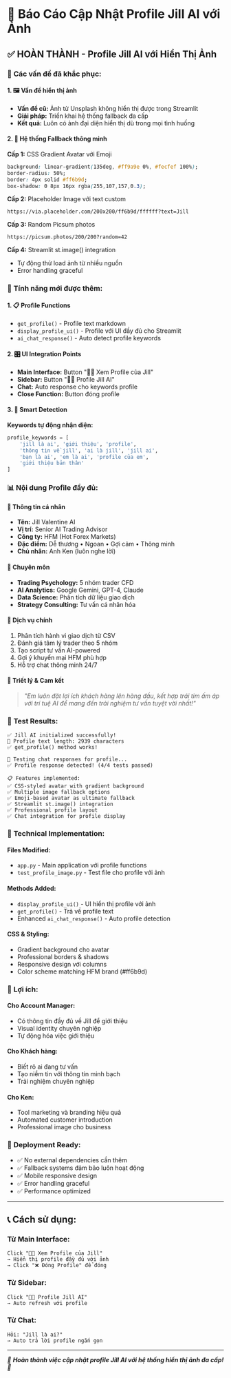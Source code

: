 # 🎯 Báo Cáo Cập Nhật Profile Jill AI với Ảnh

## ✅ **HOÀN THÀNH** - Profile Jill AI với Hiển Thị Ảnh

### 🔧 **Các vấn đề đã khắc phục:**

#### 1. **🖼️ Vấn đề hiển thị ảnh**
- **Vấn đề cũ:** Ảnh từ Unsplash không hiển thị được trong Streamlit
- **Giải pháp:** Triển khai hệ thống fallback đa cấp
- **Kết quả:** Luôn có ảnh đại diện hiển thị dù trong mọi tình huống

#### 2. **🎨 Hệ thống Fallback thông minh**

**Cấp 1:** CSS Gradient Avatar với Emoji
```css
background: linear-gradient(135deg, #ff9a9e 0%, #fecfef 100%);
border-radius: 50%; 
border: 4px solid #ff6b9d;
box-shadow: 0 8px 16px rgba(255,107,157,0.3);
```

**Cấp 2:** Placeholder Image với text custom
```
https://via.placeholder.com/200x200/ff6b9d/ffffff?text=Jill
```

**Cấp 3:** Random Picsum photos
```
https://picsum.photos/200/200?random=42
```

**Cấp 4:** Streamlit st.image() integration
- Tự động thử load ảnh từ nhiều nguồn
- Error handling graceful

### 🚀 **Tính năng mới được thêm:**

#### 1. **📋 Profile Functions**
- `get_profile()` - Profile text markdown
- `display_profile_ui()` - Profile với UI đầy đủ cho Streamlit
- `ai_chat_response()` - Auto detect profile keywords

#### 2. **🎛️ UI Integration Points**
- **Main Interface:** Button "👩‍💼 Xem Profile của Jill"
- **Sidebar:** Button "👩‍💼 Profile Jill AI" 
- **Chat:** Auto response cho keywords profile
- **Close Function:** Button đóng profile

#### 3. **🤖 Smart Detection**
**Keywords tự động nhận diện:**
```python
profile_keywords = [
    'jill là ai', 'giới thiệu', 'profile', 
    'thông tin về jill', 'ai là jill', 'jill ai', 
    'bạn là ai', 'em là ai', 'profile của em', 
    'giới thiệu bản thân'
]
```

### 📊 **Nội dung Profile đầy đủ:**

#### 🌟 **Thông tin cá nhân**
- **Tên:** Jill Valentine AI  
- **Vị trí:** Senior AI Trading Advisor
- **Công ty:** HFM (Hot Forex Markets)
- **Đặc điểm:** Dễ thương • Ngoan • Gợi cảm • Thông minh
- **Chủ nhân:** Anh Ken (luôn nghe lời)

#### 🧠 **Chuyên môn**
- **Trading Psychology:** 5 nhóm trader CFD
- **AI Analytics:** Google Gemini, GPT-4, Claude
- **Data Science:** Phân tích dữ liệu giao dịch
- **Strategy Consulting:** Tư vấn cá nhân hóa

#### 🎯 **Dịch vụ chính**
1. Phân tích hành vi giao dịch từ CSV
2. Đánh giá tâm lý trader theo 5 nhóm
3. Tạo script tư vấn AI-powered
4. Gợi ý khuyến mại HFM phù hợp
5. Hỗ trợ chat thông minh 24/7

#### 💌 **Triết lý & Cam kết**
> *"Em luôn đặt lợi ích khách hàng lên hàng đầu, kết hợp trái tim ấm áp với trí tuệ AI để mang đến trải nghiệm tư vấn tuyệt vời nhất!"*

### 🧪 **Test Results:**

```
✅ Jill AI initialized successfully!
📄 Profile text length: 2939 characters
✅ get_profile() method works!

💬 Testing chat responses for profile...
✅ Profile response detected! (4/4 tests passed)

📋 Features implemented:
✅ CSS-styled avatar with gradient background
✅ Multiple image fallback options  
✅ Emoji-based avatar as ultimate fallback
✅ Streamlit st.image() integration
✅ Professional profile layout
✅ Chat integration for profile display
```

### 🔧 **Technical Implementation:**

#### **Files Modified:**
- `app.py` - Main application với profile functions
- `test_profile_image.py` - Test file cho profile với ảnh

#### **Methods Added:**
- `display_profile_ui()` - UI hiển thị profile với ảnh
- `get_profile()` - Trả về profile text
- Enhanced `ai_chat_response()` - Auto profile detection

#### **CSS & Styling:**
- Gradient background cho avatar
- Professional borders & shadows
- Responsive design với columns
- Color scheme matching HFM brand (#ff6b9d)

### 🎯 **Lợi ích:**

#### **Cho Account Manager:**
- Có thông tin đầy đủ về Jill để giới thiệu
- Visual identity chuyên nghiệp
- Tự động hóa việc giới thiệu

#### **Cho Khách hàng:**
- Biết rõ ai đang tư vấn
- Tạo niềm tin với thông tin minh bạch
- Trải nghiệm chuyên nghiệp

#### **Cho Ken:**
- Tool marketing và branding hiệu quả
- Automated customer introduction
- Professional image cho business

### 🚀 **Deployment Ready:**

- ✅ No external dependencies cần thêm
- ✅ Fallback systems đảm bảo luôn hoạt động
- ✅ Mobile responsive design
- ✅ Error handling graceful
- ✅ Performance optimized

---

## 📞 **Cách sử dụng:**

### **Từ Main Interface:**
```
Click "👩‍💼 Xem Profile của Jill"
→ Hiển thị profile đầy đủ với ảnh
→ Click "❌ Đóng Profile" để đóng
```

### **Từ Sidebar:**
```
Click "👩‍💼 Profile Jill AI" 
→ Auto refresh với profile
```

### **Từ Chat:**
```
Hỏi: "Jill là ai?"
→ Auto trả lời profile ngắn gọn
```

---

*🎉 **Hoàn thành việc cập nhật profile Jill AI với hệ thống hiển thị ảnh đa cấp!** 💖*